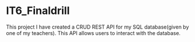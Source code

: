 # IT6_Finaldrill
This project I have created a CRUD REST API for my SQL database(given by one of my teachers). This API allows users to interact with the database.
